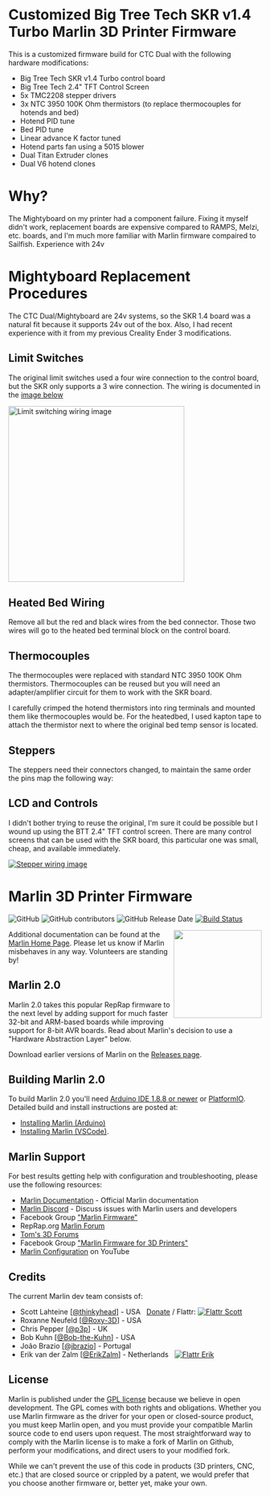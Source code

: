# Customized Big Tree Tech SKR v1.4 Turbo Marlin 3D Printer Firmware

This is a customized firmware build for CTC Dual with the following hardware modifications:

- Big Tree Tech SKR v1.4 Turbo control board
- Big Tree Tech 2.4" TFT Control Screen
- 5x TMC2208 stepper drivers
- 3x NTC 3950 100K Ohm thermistors (to replace thermocouples for hotends and bed)
- Hotend PID tune
- Bed PID tune
- Linear advance K factor tuned
- Hotend parts fan using a 5015 blower
- Dual Titan Extruder clones
- Dual V6 hotend clones

# Why?

The Mightyboard on my printer had a component failure. Fixing it myself didn't work, replacement boards are expensive compared to RAMPS, Melzi, etc. boards, and I'm much more familiar with Marlin firmware compaired to Sailfish. Experience with 24v 

# Mightyboard Replacement Procedures

The CTC Dual/Mightyboard are 24v systems, so the SKR 1.4 board was a natural fit because it supports 24v out of the box. Also, I had recent experience with it from my previous Creality Ender 3 modifications.

## Limit Switches

The original limit switches used a four wire connection to the control board, but the SKR only supports a 3 wire connection. The wiring is documented in the [image below](images/LimitSwitchWiring.png)

<a href="images/LimitSwitchWiring.png"><img width="350" src="images/LimitSwitchWiring.png" alt="Limit switching wiring image"></a>

## Heated Bed Wiring

Remove all but the red and black wires from the bed connector. Those two wires will go to the heated bed terminal block on the control board.

## Thermocouples

The thermocouples were replaced with standard NTC 3950 100K Ohm thermistors. Thermocouples can be reused but you will need an adapter/amplifier circuit for them to work with the SKR board. 

I carefully crimped the hotend thermistors into ring terminals and mounted them like thermocouples would be. For the heatedbed, I used kapton tape to attach the thermistor next to where the original bed temp sensor is located. 

## Steppers

The steppers need their connectors changed, to maintain the same order the pins map the following way:

## LCD and Controls

I didn't bother trying to reuse the original, I'm sure it could be possible but I wound up using the BTT 2.4" TFT control screen. There are many control screens that can be used with the SKR board, this particular one was small, cheap, and available immediately.

<a href="images/MotorWiring.png"><img src="images/MotorWiring.png" alt="Stepper wiring image"></a>

# Marlin 3D Printer Firmware

![GitHub](https://img.shields.io/github/license/marlinfirmware/marlin.svg)
![GitHub contributors](https://img.shields.io/github/contributors/marlinfirmware/marlin.svg)
![GitHub Release Date](https://img.shields.io/github/release-date/marlinfirmware/marlin.svg)
[![Build Status](https://github.com/MarlinFirmware/Marlin/workflows/CI/badge.svg?branch=bugfix-2.0.x)](https://github.com/MarlinFirmware/Marlin/actions)

<img align="right" width=175 src="buildroot/share/pixmaps/logo/marlin-250.png" />

Additional documentation can be found at the [Marlin Home Page](http://marlinfw.org/).
Please let us know if Marlin misbehaves in any way. Volunteers are standing by!

## Marlin 2.0

Marlin 2.0 takes this popular RepRap firmware to the next level by adding support for much faster 32-bit and ARM-based boards while improving support for 8-bit AVR boards. Read about Marlin's decision to use a "Hardware Abstraction Layer" below.

Download earlier versions of Marlin on the [Releases page](https://github.com/MarlinFirmware/Marlin/releases).

## Building Marlin 2.0

To build Marlin 2.0 you'll need [Arduino IDE 1.8.8 or newer](https://www.arduino.cc/en/main/software) or [PlatformIO](http://docs.platformio.org/en/latest/ide.html#platformio-ide). Detailed build and install instructions are posted at:

- [Installing Marlin (Arduino)](http://marlinfw.org/docs/basics/install_arduino.html)
- [Installing Marlin (VSCode)](http://marlinfw.org/docs/basics/install_platformio_vscode.html).

## Marlin Support

For best results getting help with configuration and troubleshooting, please use the following resources:

- [Marlin Documentation](http://marlinfw.org) - Official Marlin documentation
- [Marlin Discord](https://discord.gg/n5NJ59y) - Discuss issues with Marlin users and developers
- Facebook Group ["Marlin Firmware"](https://www.facebook.com/groups/1049718498464482/)
- RepRap.org [Marlin Forum](http://forums.reprap.org/list.php?415)
- [Tom's 3D Forums](https://discuss.toms3d.org/)
- Facebook Group ["Marlin Firmware for 3D Printers"](https://www.facebook.com/groups/3Dtechtalk/)
- [Marlin Configuration](https://www.youtube.com/results?search_query=marlin+configuration) on YouTube

## Credits

The current Marlin dev team consists of:

- Scott Lahteine [[@thinkyhead](https://github.com/thinkyhead)] - USA &nbsp; [Donate](http://www.thinkyhead.com/donate-to-marlin) / Flattr: [![Flattr Scott](http://api.flattr.com/button/flattr-badge-large.png)](https://flattr.com/submit/auto?user_id=thinkyhead&url=https://github.com/MarlinFirmware/Marlin&title=Marlin&language=&tags=github&category=software)
- Roxanne Neufeld [[@Roxy-3D](https://github.com/Roxy-3D)] - USA
- Chris Pepper [[@p3p](https://github.com/p3p)] - UK
- Bob Kuhn [[@Bob-the-Kuhn](https://github.com/Bob-the-Kuhn)] - USA
- João Brazio [[@jbrazio](https://github.com/jbrazio)] - Portugal
- Erik van der Zalm [[@ErikZalm](https://github.com/ErikZalm)] - Netherlands &nbsp; [![Flattr Erik](http://api.flattr.com/button/flattr-badge-large.png)](https://flattr.com/submit/auto?user_id=ErikZalm&url=https://github.com/MarlinFirmware/Marlin&title=Marlin&language=&tags=github&category=software)

## License

Marlin is published under the [GPL license](/LICENSE) because we believe in open development. The GPL comes with both rights and obligations. Whether you use Marlin firmware as the driver for your open or closed-source product, you must keep Marlin open, and you must provide your compatible Marlin source code to end users upon request. The most straightforward way to comply with the Marlin license is to make a fork of Marlin on Github, perform your modifications, and direct users to your modified fork.

While we can't prevent the use of this code in products (3D printers, CNC, etc.) that are closed source or crippled by a patent, we would prefer that you choose another firmware or, better yet, make your own.
